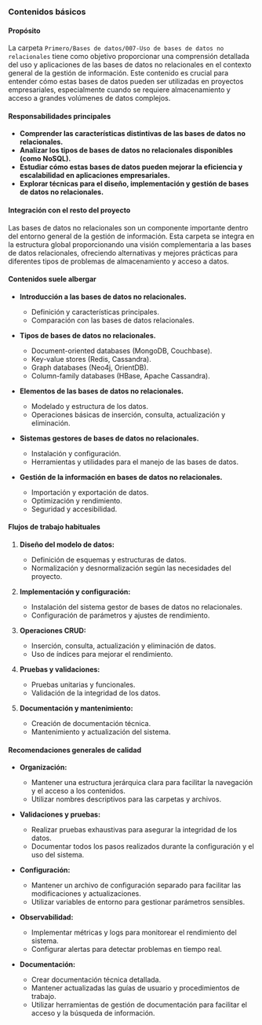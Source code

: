 ### Contenidos básicos

#### Propósito
La carpeta `Primero/Bases de datos/007-Uso de bases de datos no relacionales` tiene como objetivo proporcionar una comprensión detallada del uso y aplicaciones de las bases de datos no relacionales en el contexto general de la gestión de información. Este contenido es crucial para entender cómo estas bases de datos pueden ser utilizadas en proyectos empresariales, especialmente cuando se requiere almacenamiento y acceso a grandes volúmenes de datos complejos.

#### Responsabilidades principales
- **Comprender las características distintivas de las bases de datos no relacionales.**
- **Analizar los tipos de bases de datos no relacionales disponibles (como NoSQL).**
- **Estudiar cómo estas bases de datos pueden mejorar la eficiencia y escalabilidad en aplicaciones empresariales.**
- **Explorar técnicas para el diseño, implementación y gestión de bases de datos no relacionales.**

#### Integración con el resto del proyecto
Las bases de datos no relacionales son un componente importante dentro del entorno general de la gestión de información. Esta carpeta se integra en la estructura global proporcionando una visión complementaria a las bases de datos relacionales, ofreciendo alternativas y mejores prácticas para diferentes tipos de problemas de almacenamiento y acceso a datos.

#### Contenidos suele albergar
- **Introducción a las bases de datos no relacionales.**
  - Definición y características principales.
  - Comparación con las bases de datos relacionales.
  
- **Tipos de bases de datos no relacionales.**
  - Document-oriented databases (MongoDB, Couchbase).
  - Key-value stores (Redis, Cassandra).
  - Graph databases (Neo4j, OrientDB).
  - Column-family databases (HBase, Apache Cassandra).

- **Elementos de las bases de datos no relacionales.**
  - Modelado y estructura de los datos.
  - Operaciones básicas de inserción, consulta, actualización y eliminación.

- **Sistemas gestores de bases de datos no relacionales.**
  - Instalación y configuración.
  - Herramientas y utilidades para el manejo de las bases de datos.

- **Gestión de la información en bases de datos no relacionales.**
  - Importación y exportación de datos.
  - Optimización y rendimiento.
  - Seguridad y accesibilidad.

#### Flujos de trabajo habituales
1. **Diseño del modelo de datos:**
   - Definición de esquemas y estructuras de datos.
   - Normalización y desnormalización según las necesidades del proyecto.

2. **Implementación y configuración:**
   - Instalación del sistema gestor de bases de datos no relacionales.
   - Configuración de parámetros y ajustes de rendimiento.

3. **Operaciones CRUD:**
   - Inserción, consulta, actualización y eliminación de datos.
   - Uso de índices para mejorar el rendimiento.

4. **Pruebas y validaciones:**
   - Pruebas unitarias y funcionales.
   - Validación de la integridad de los datos.

5. **Documentación y mantenimiento:**
   - Creación de documentación técnica.
   - Mantenimiento y actualización del sistema.

#### Recomendaciones generales de calidad
- **Organización:**
  - Mantener una estructura jerárquica clara para facilitar la navegación y el acceso a los contenidos.
  - Utilizar nombres descriptivos para las carpetas y archivos.

- **Validaciones y pruebas:**
  - Realizar pruebas exhaustivas para asegurar la integridad de los datos.
  - Documentar todos los pasos realizados durante la configuración y el uso del sistema.

- **Configuración:**
  - Mantener un archivo de configuración separado para facilitar las modificaciones y actualizaciones.
  - Utilizar variables de entorno para gestionar parámetros sensibles.

- **Observabilidad:**
  - Implementar métricas y logs para monitorear el rendimiento del sistema.
  - Configurar alertas para detectar problemas en tiempo real.

- **Documentación:**
  - Crear documentación técnica detallada.
  - Mantener actualizadas las guías de usuario y procedimientos de trabajo.
  - Utilizar herramientas de gestión de documentación para facilitar el acceso y la búsqueda de información.

